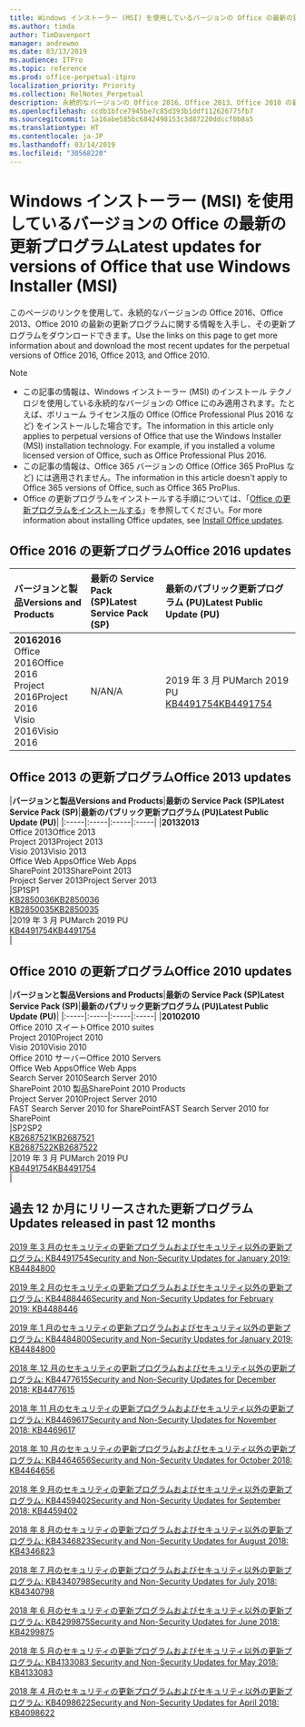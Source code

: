 ```yaml
---
title: Windows インストーラー (MSI) を使用しているバージョンの Office の最新の更新プログラム
ms.author: timda
author: TimDavenport
manager: andrewmo
ms.date: 03/13/2019
ms.audience: ITPro
ms.topic: reference
ms.prod: office-perpetual-itpro
localization_priority: Priority
ms.collection: RelNotes_Perpetual
description: 永続的なバージョンの Office 2016、Office 2013、Office 2010 の最新の更新プログラムの情報へのリンクを IT 技術者に提供します
ms.openlocfilehash: ccdb1bfce7945be7c85d393b1ddf112626775fb7
ms.sourcegitcommit: 1a16abe585bc6842498153c3d87220ddccf0b8a5
ms.translationtype: HT
ms.contentlocale: ja-JP
ms.lasthandoff: 03/14/2019
ms.locfileid: "30568220"
---
```

# <a name="latest-updates-for-versions-of-office-that-use-windows-installer-msi"></a><span data-ttu-id="7293b-103">Windows インストーラー (MSI) を使用しているバージョンの Office の最新の更新プログラム</span><span class="sxs-lookup"><span data-stu-id="7293b-103">Latest updates for versions of Office that use Windows Installer (MSI)</span></span>

<span data-ttu-id="7293b-104">このページのリンクを使用して、永続的なバージョンの Office 2016、Office 2013、Office 2010 の最新の更新プログラムに関する情報を入手し、その更新プログラムをダウンロードできます。</span><span class="sxs-lookup"><span data-stu-id="7293b-104">Use the links on this page to get more information about and download the most recent updates for the perpetual versions of Office 2016, Office 2013, and Office 2010.</span></span>
  
 
> [!NOTE]
> - <span data-ttu-id="7293b-p101">この記事の情報は、Windows インストーラー (MSI) のインストール テクノロジを使用している永続的なバージョンの Office にのみ適用されます。たとえば、ボリューム ライセンス版の Office (Office Professional Plus 2016 など) をインストールした場合です。</span><span class="sxs-lookup"><span data-stu-id="7293b-p101">The information in this article only applies to perpetual versions of Office that use the Windows Installer (MSI) installation technology. For example, if you installed a volume licensed version of Office, such as Office Professional Plus 2016.</span></span>
> - <span data-ttu-id="7293b-107">この記事の情報は、Office 365 バージョンの Office (Office 365 ProPlus など) には適用されません。</span><span class="sxs-lookup"><span data-stu-id="7293b-107">The information in this article doesn't apply to Office 365 versions of Office, such as Office 365 ProPlus.</span></span>
> - <span data-ttu-id="7293b-108">Office の更新プログラムをインストールする手順については、「[Office の更新プログラムをインストールする](https://support.office.com/article/2ab296f3-7f03-43a2-8e50-46de917611c5)」を参照してください。</span><span class="sxs-lookup"><span data-stu-id="7293b-108">For more information about installing Office updates, see [Install Office updates](https://support.office.com/article/2ab296f3-7f03-43a2-8e50-46de917611c5).</span></span> 


## <a name="office-2016-updates"></a><span data-ttu-id="7293b-109">Office 2016 の更新プログラム</span><span class="sxs-lookup"><span data-stu-id="7293b-109">Office 2016 updates</span></span>

|<span data-ttu-id="7293b-110">**バージョンと製品**</span><span class="sxs-lookup"><span data-stu-id="7293b-110">**Versions and Products**</span></span>|<span data-ttu-id="7293b-111">**最新の Service Pack (SP)**</span><span class="sxs-lookup"><span data-stu-id="7293b-111">**Latest Service Pack (SP)**</span></span>|<span data-ttu-id="7293b-112">**最新のパブリック更新プログラム (PU)**</span><span class="sxs-lookup"><span data-stu-id="7293b-112">**Latest Public Update (PU)**</span></span>|
|:-----|:-----|:-----|
|<span data-ttu-id="7293b-113">**2016**</span><span class="sxs-lookup"><span data-stu-id="7293b-113">**2016**</span></span> <br/> <span data-ttu-id="7293b-114">Office 2016</span><span class="sxs-lookup"><span data-stu-id="7293b-114">Office 2016</span></span>  <br/> <span data-ttu-id="7293b-115">Project 2016</span><span class="sxs-lookup"><span data-stu-id="7293b-115">Project 2016</span></span>  <br/> <span data-ttu-id="7293b-116">Visio 2016</span><span class="sxs-lookup"><span data-stu-id="7293b-116">Visio 2016</span></span>  <br/> |<span data-ttu-id="7293b-117">N/A</span><span class="sxs-lookup"><span data-stu-id="7293b-117">N/A</span></span>  <br/> |<span data-ttu-id="7293b-118">2019 年 3 月 PU</span><span class="sxs-lookup"><span data-stu-id="7293b-118">March 2019 PU</span></span>  <br/> [<span data-ttu-id="7293b-119">KB4491754</span><span class="sxs-lookup"><span data-stu-id="7293b-119">KB4491754</span></span>](https://support.microsoft.com/help/4491754) <br/> |
   
## <a name="office-2013-updates"></a><span data-ttu-id="7293b-120">Office 2013 の更新プログラム</span><span class="sxs-lookup"><span data-stu-id="7293b-120">Office 2013 updates</span></span>

|<span data-ttu-id="7293b-121">**バージョンと製品**</span><span class="sxs-lookup"><span data-stu-id="7293b-121">**Versions and Products**</span></span>|<span data-ttu-id="7293b-122">**最新の Service Pack (SP)**</span><span class="sxs-lookup"><span data-stu-id="7293b-122">**Latest Service Pack (SP)**</span></span>|<span data-ttu-id="7293b-123">**最新のパブリック更新プログラム (PU)**</span><span class="sxs-lookup"><span data-stu-id="7293b-123">**Latest Public Update (PU)**</span></span>|
|:-----|:-----|:-----|:-----|
|<span data-ttu-id="7293b-124">**2013**</span><span class="sxs-lookup"><span data-stu-id="7293b-124">**2013**</span></span> <br/> <span data-ttu-id="7293b-125">Office 2013</span><span class="sxs-lookup"><span data-stu-id="7293b-125">Office 2013</span></span>  <br/> <span data-ttu-id="7293b-126">Project 2013</span><span class="sxs-lookup"><span data-stu-id="7293b-126">Project 2013</span></span>  <br/> <span data-ttu-id="7293b-127">Visio 2013</span><span class="sxs-lookup"><span data-stu-id="7293b-127">Visio 2013</span></span>  <br/> <span data-ttu-id="7293b-128">Office Web Apps</span><span class="sxs-lookup"><span data-stu-id="7293b-128">Office Web Apps</span></span>  <br/> <span data-ttu-id="7293b-129">SharePoint 2013</span><span class="sxs-lookup"><span data-stu-id="7293b-129">SharePoint 2013</span></span>  <br/> <span data-ttu-id="7293b-130">Project Server 2013</span><span class="sxs-lookup"><span data-stu-id="7293b-130">Project Server 2013</span></span>  <br/> |<span data-ttu-id="7293b-131">SP1</span><span class="sxs-lookup"><span data-stu-id="7293b-131">SP1</span></span> <br/> [<span data-ttu-id="7293b-132">KB2850036</span><span class="sxs-lookup"><span data-stu-id="7293b-132">KB2850036</span></span>](https://support.microsoft.com/kb/2850036) <br/>[<span data-ttu-id="7293b-133">KB2850035</span><span class="sxs-lookup"><span data-stu-id="7293b-133">KB2850035</span></span>](https://support.microsoft.com/kb/2850035) <br/> |<span data-ttu-id="7293b-134">2019 年 3 月 PU</span><span class="sxs-lookup"><span data-stu-id="7293b-134">March 2019 PU</span></span>  <br/> [<span data-ttu-id="7293b-135">KB4491754</span><span class="sxs-lookup"><span data-stu-id="7293b-135">KB4491754</span></span>](https://support.microsoft.com/help/4491754) <br/> |
   
## <a name="office-2010-updates"></a><span data-ttu-id="7293b-136">Office 2010 の更新プログラム</span><span class="sxs-lookup"><span data-stu-id="7293b-136">Office 2010 updates</span></span>

|<span data-ttu-id="7293b-137">**バージョンと製品**</span><span class="sxs-lookup"><span data-stu-id="7293b-137">**Versions and Products**</span></span>|<span data-ttu-id="7293b-138">**最新の Service Pack (SP)**</span><span class="sxs-lookup"><span data-stu-id="7293b-138">**Latest Service Pack (SP)**</span></span>|<span data-ttu-id="7293b-139">**最新のパブリック更新プログラム (PU)**</span><span class="sxs-lookup"><span data-stu-id="7293b-139">**Latest Public Update (PU)**</span></span>|
|:-----|:-----|:-----|:-----|
|<span data-ttu-id="7293b-140">**2010**</span><span class="sxs-lookup"><span data-stu-id="7293b-140">**2010**</span></span> <br/> <span data-ttu-id="7293b-141">Office 2010 スイート</span><span class="sxs-lookup"><span data-stu-id="7293b-141">Office 2010 suites</span></span>  <br/> <span data-ttu-id="7293b-142">Project 2010</span><span class="sxs-lookup"><span data-stu-id="7293b-142">Project 2010</span></span>  <br/> <span data-ttu-id="7293b-143">Visio 2010</span><span class="sxs-lookup"><span data-stu-id="7293b-143">Visio 2010</span></span>  <br/> <span data-ttu-id="7293b-144">Office 2010 サーバー</span><span class="sxs-lookup"><span data-stu-id="7293b-144">Office 2010 Servers</span></span>  <br/> <span data-ttu-id="7293b-145">Office Web Apps</span><span class="sxs-lookup"><span data-stu-id="7293b-145">Office Web Apps</span></span>  <br/> <span data-ttu-id="7293b-146">Search Server 2010</span><span class="sxs-lookup"><span data-stu-id="7293b-146">Search Server 2010</span></span>  <br/> <span data-ttu-id="7293b-147">SharePoint 2010 製品</span><span class="sxs-lookup"><span data-stu-id="7293b-147">SharePoint 2010 Products</span></span>  <br/> <span data-ttu-id="7293b-148">Project Server 2010</span><span class="sxs-lookup"><span data-stu-id="7293b-148">Project Server 2010</span></span>  <br/> <span data-ttu-id="7293b-149">FAST Search Server 2010 for SharePoint</span><span class="sxs-lookup"><span data-stu-id="7293b-149">FAST Search Server 2010 for SharePoint</span></span>  <br/> |<span data-ttu-id="7293b-150">SP2</span><span class="sxs-lookup"><span data-stu-id="7293b-150">SP2</span></span> <br/>[<span data-ttu-id="7293b-151">KB2687521</span><span class="sxs-lookup"><span data-stu-id="7293b-151">KB2687521</span></span>](https://support.microsoft.com/kb/2687521) <br/> [<span data-ttu-id="7293b-152">KB2687522</span><span class="sxs-lookup"><span data-stu-id="7293b-152">KB2687522</span></span>](https://support.microsoft.com/kb/2687522) <br/> |<span data-ttu-id="7293b-153">2019 年 3 月 PU</span><span class="sxs-lookup"><span data-stu-id="7293b-153">March 2019 PU</span></span> <br/>[<span data-ttu-id="7293b-154">KB4491754</span><span class="sxs-lookup"><span data-stu-id="7293b-154">KB4491754</span></span>](https://support.microsoft.com/help/4491754) <br/>|
   

   
## <a name="updates-released-in-past-12-months"></a><span data-ttu-id="7293b-155">過去 12 か月にリリースされた更新プログラム</span><span class="sxs-lookup"><span data-stu-id="7293b-155">Updates released in past 12 months</span></span>

[<span data-ttu-id="7293b-156">2019 年 3 月のセキュリティの更新プログラムおよびセキュリティ以外の更新プログラム: KB4491754</span><span class="sxs-lookup"><span data-stu-id="7293b-156">Security and Non-Security Updates for January 2019: KB4484800</span></span>](https://support.microsoft.com/ja-JP/help/4491754) 

[<span data-ttu-id="7293b-157">2019 年 2 月のセキュリティの更新プログラムおよびセキュリティ以外の更新プログラム: KB4488446</span><span class="sxs-lookup"><span data-stu-id="7293b-157">Security and Non-Security Updates for February 2019: KB4488446</span></span>](https://support.microsoft.com/help/4488446)

[<span data-ttu-id="7293b-158">2019 年 1 月のセキュリティの更新プログラムおよびセキュリティ以外の更新プログラム: KB4484800</span><span class="sxs-lookup"><span data-stu-id="7293b-158">Security and Non-Security Updates for January 2019: KB4484800</span></span>](https://support.microsoft.com/help/4484800)

[<span data-ttu-id="7293b-159">2018 年 12 月のセキュリティの更新プログラムおよびセキュリティ以外の更新プログラム: KB4477615</span><span class="sxs-lookup"><span data-stu-id="7293b-159">Security and Non-Security Updates for December 2018: KB4477615</span></span>](https://support.microsoft.com/help/4477615)

[<span data-ttu-id="7293b-160">2018 年 11 月のセキュリティの更新プログラムおよびセキュリティ以外の更新プログラム: KB4469617</span><span class="sxs-lookup"><span data-stu-id="7293b-160">Security and Non-Security Updates for November 2018: KB4469617</span></span>](https://support.microsoft.com/help/4469617)

[<span data-ttu-id="7293b-161">2018 年 10 月のセキュリティの更新プログラムおよびセキュリティ以外の更新プログラム: KB4464656</span><span class="sxs-lookup"><span data-stu-id="7293b-161">Security and Non-Security Updates for October 2018: KB4464656</span></span>](https://support.microsoft.com/help/4464656)

[<span data-ttu-id="7293b-162">2018 年 9 月のセキュリティの更新プログラムおよびセキュリティ以外の更新プログラム: KB4459402</span><span class="sxs-lookup"><span data-stu-id="7293b-162">Security and Non-Security Updates for September 2018: KB4459402</span></span>](https://support.microsoft.com/help/4459402) 

[<span data-ttu-id="7293b-163">2018 年 8 月のセキュリティの更新プログラムおよびセキュリティ以外の更新プログラム: KB4346823</span><span class="sxs-lookup"><span data-stu-id="7293b-163">Security and Non-Security Updates for August 2018: KB4346823</span></span>](https://support.microsoft.com/help/4346823)   

[<span data-ttu-id="7293b-164">2018 年 7 月のセキュリティの更新プログラムおよびセキュリティ以外の更新プログラム: KB4340798</span><span class="sxs-lookup"><span data-stu-id="7293b-164">Security and Non-Security Updates for July 2018: KB4340798</span></span>](https://support.microsoft.com/help/4340798)   

[<span data-ttu-id="7293b-165">2018 年 6 月のセキュリティの更新プログラムおよびセキュリティ以外の更新プログラム: KB4299875</span><span class="sxs-lookup"><span data-stu-id="7293b-165">Security and Non-Security Updates for June 2018: KB4299875</span></span>](https://support.microsoft.com/help/4299875)  

[<span data-ttu-id="7293b-166">2018 年 5 月のセキュリティの更新プログラムおよびセキュリティ以外の更新プログラム: KB4133083 </span><span class="sxs-lookup"><span data-stu-id="7293b-166">Security and Non-Security Updates for May 2018: KB4133083 </span></span>](https://support.microsoft.com/ja-JP/help/4133083)
  
[<span data-ttu-id="7293b-167">2018 年 4 月のセキュリティの更新プログラムおよびセキュリティ以外の更新プログラム: KB4098622</span><span class="sxs-lookup"><span data-stu-id="7293b-167">Security and Non-Security Updates for April 2018: KB4098622</span></span>](https://support.microsoft.com/ja-JP/help/4098622) 
  
 
  

  
   
  
